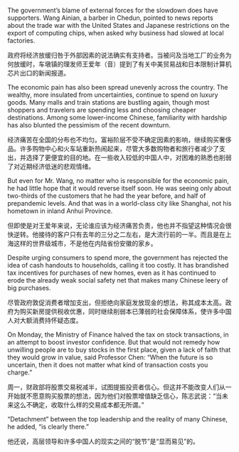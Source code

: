 The government’s blame of external forces for the slowdown does have supporters. Wang Ainian, a barber in Chedun, pointed to news reports about the trade war with the United States and Japanese restrictions on the export of computing chips, when asked why business had slowed at local factories.

政府将经济放缓归咎于外部因素的说法确实有支持者。当被问及当地工厂的业务为何放缓时，车墩镇的理发师王爱年（音）提到了有关中美贸易战和日本限制计算机芯片出口的新闻报道。

The economic pain has also been spread unevenly across the country. The wealthy, more insulated from uncertainties, continue to spend on luxury goods. Many malls and train stations are bustling again, though most shoppers and travelers are spending less and choosing cheaper destinations. Among some lower-income Chinese, familiarity with hardship has also blunted the pessimism of the recent downturn.

经济痛苦在全国的分布也不均匀。富裕阶层不受不确定因素的影响，继续购买奢侈品。许多购物中心和火车站重新热闹起来，尽管大多数购物者和旅行者减少了支出，并选择了更便宜的目的地。在一些收入较低的中国人中，对困难的熟悉也削弱了对近期经济低迷的悲观情绪。

But even for Mr. Wang, no matter who is responsible for the economic pain, he had little hope that it would reverse itself soon. He was seeing only about two-thirds of the customers that he had the year before, and half of prepandemic levels. And that was in a world-class city like Shanghai, not his hometown in inland Anhui Province.

但即使是对王爱年来说，无论谁应该为经济痛苦负责，他也并不指望这种情况会很快逆转。他接待的客户只有去年的三分之二左右，是大流行前的一半。而且是在上海这样的世界级城市，不是他在内陆省份安徽的家乡。

Despite urging consumers to spend more, the government has rejected the idea of cash handouts to households, calling it too costly. It has brandished tax incentives for purchases of new homes, even as it has continued to erode the already weak social safety net that makes many Chinese leery of big purchases.

尽管政府敦促消费者增加支出，但拒绝向家庭发放现金的想法，称其成本太高。政府为购买新房提供税收优惠，同时继续削弱本已薄弱的社会保障体系，使许多中国人对大额消费持怀疑态度。

On Monday, the Ministry of Finance halved the tax on stock transactions, in an attempt to boost investor confidence. But that would not remedy how unwilling people are to buy stocks in the first place, given a lack of faith that they would grow in value, said Professor Chen: “When the future is so uncertain, then it does not matter what kind of transaction costs you charge.”

周一，财政部将股票交易税减半，试图提振投资者信心。但这并不能改变人们从一开始就不愿意购买股票的想法，因为他们对股票增值缺乏信心，陈志武说：“当未来这么不确定，收取什么样的交易成本都无所谓。”

“Detachment” between the top leadership and the reality of many Chinese, he added, “is clearly there.”

他还说，高层领导和许多中国人的现实之间的“脱节”是“显而易见”的。